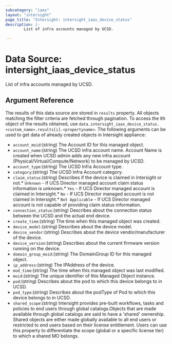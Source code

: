```yaml
---
subcategory: "iaas"
layout: "intersight"
page_title: "Intersight: intersight_iaas_device_status"
description: |-
        List of infra accounts managed by UCSD.

---
```


# Data Source: intersight_iaas_device_status
List of infra accounts managed by UCSD.
## Argument Reference
The results of this data source are stored in `results` property.
All objects matching the filter criteria are fetched through pagination.
To access the ith object of the results obtained, use `data.intersight_iaas_device_status.<custom_name>.results[i].<propertyname>`.
The following arguments can be used to get data of already created objects in Intersight appliance:
* `account_moid`:(string) The Account ID for this managed object. 
* `account_name`:(string) The UCSD infra account name. Account Name is created when UCSD admin adds any new infra account (Physical/Virtual/Compute/Network) to be managed by UCSD. 
* `account_type`:(string) The UCSD Infra Account type. 
* `category`:(string) The UCSD Infra Account category. 
* `claim_status`:(string) Describes if the device is claimed in Intersight or not.* `Unknown` - If UCS Director managed account claim status information is unknown.* `Yes` - If UCS Director managed account is claimed in Intersight.* `No` - If UCS Director managed account is not claimed in Intersight.* `Not Applicable` - If UCS Director managed account is not capable of providing claim status information. 
* `connection_status`:(string) Describes about the connection status between the UCSD and the actual end device. 
* `create_time`:(string) The time when this managed object was created. 
* `device_model`:(string) Describes about the device model. 
* `device_vendor`:(string) Describes about the device vendor/manufacturer of the device. 
* `device_version`:(string) Describes about the current firmware version running on the device. 
* `domain_group_moid`:(string) The DomainGroup ID for this managed object. 
* `ip_address`:(string) The IPAddress of the device. 
* `mod_time`:(string) The time when this managed object was last modified. 
* `moid`:(string) The unique identifier of this Managed Object instance. 
* `pod`:(string) Describes about the pod to which this device belongs to in UCSD. 
* `pod_type`:(string) Describes about the podType of Pod to which this device belongs to in UCSD. 
* `shared_scope`:(string) Intersight provides pre-built workflows, tasks and policies to end users through global catalogs.Objects that are made available through global catalogs are said to have a 'shared' ownership. Shared objects are either made globally available to all end users or restricted to end users based on their license entitlement. Users can use this property to differentiate the scope (global or a specific license tier) to which a shared MO belongs. 
 
